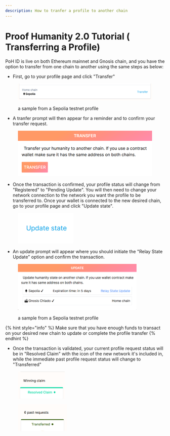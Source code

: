 ```yaml
---
description: How to tranfer a profile to another chain
---
```


# Proof Humanity 2.0 Tutorial ( Transferring a Profile)

PoH ID is live on both Ethereum mainnet and Gnosis chain, and you have the option to transfer from one chain to another using the same steps as below:

* First, go to your profile page and click "Transfer"&#x20;

<figure><img src="../../.gitbook/assets/Transfer.png" alt=""><figcaption><p>a sample from a Sepolia testnet profile</p></figcaption></figure>

* A tranfer prompt will then appear for a reminder and to confirm your transfer request.

<figure><img src="../../.gitbook/assets/Transfer prompt.png" alt=""><figcaption></figcaption></figure>

* Once the transaction is confirmed, your profile status will change from "Registered" to "Pending Update". You will then need to change your network connection to the network you want the profile to be transferred to. Once your wallet is connected to the new desired chain, go to your profile page and click "Update state".&#x20;

<figure><img src="../../.gitbook/assets/Update state.png" alt=""><figcaption></figcaption></figure>

* An update prompt will appear where you should initiate the "Relay State Update" option and confirm the transaction.

<figure><img src="../../.gitbook/assets/relay state update.png" alt="" width="375"><figcaption><p>a sample from a Sepolia testnet profile</p></figcaption></figure>

{% hint style="info" %}
Make sure that you have enough funds to transact on your desired new chain to update or complete the profile transfer
{% endhint %}

* Once the transaction is validated, your current profile request status will be in "Resolved Claim" with the icon of the new network it's included in, while the immediate past profile request status will change to "Transferred"

<div>

<figure><img src="../../.gitbook/assets/winning claim after xfer.png" alt="" width="148"><figcaption></figcaption></figure>

 

<figure><img src="../../.gitbook/assets/past transferred (1).png" alt="" width="155"><figcaption></figcaption></figure>

</div>
